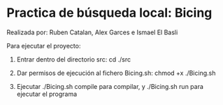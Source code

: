 # Practica de búsqueda local: Bicing

Realizada por: Ruben Catalan, Alex Garces e Ismael El Basli

Para ejecutar el proyecto:

1. Entrar dentro del directorio src: cd ./src

2. Dar permisos de ejecución al fichero Bicing.sh: chmod +x ./Bicing.sh

3. Ejecutar ./Bicing.sh compile para compilar, y ./Bicing.sh run para ejecutar el programa
